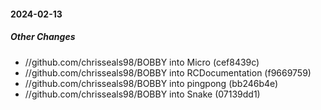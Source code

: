 #### 2024-02-13

##### Other Changes

* //github.com/chrisseals98/BOBBY into Micro (cef8439c)
* //github.com/chrisseals98/BOBBY into RCDocumentation (f9669759)
* //github.com/chrisseals98/BOBBY into pingpong (bb246b4e)
* //github.com/chrisseals98/BOBBY into Snake (07139dd1)

